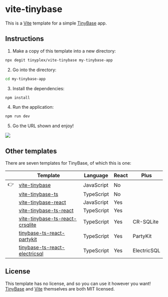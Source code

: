# vite-tinybase

This is a [Vite](https://vitejs.dev/) template for a simple
[TinyBase](https://tinybase.org/) app.

## Instructions

1. Make a copy of this template into a new directory:

```sh
npx degit tinyplex/vite-tinybase my-tinybase-app
```

2. Go into the directory:

```sh
cd my-tinybase-app
```

3. Install the dependencies:

```sh
npm install
```

4. Run the application:

```sh
npm run dev
```

5. Go the URL shown and enjoy!

![](https://tinybase.org/vite-tinybase.png)

## Other templates

There are seven templates for TinyBase, of which this is one:

|     | Template                                                                                       | Language   | React | Plus        |
| --- | ---------------------------------------------------------------------------------------------- | ---------- | ----- | ----------- |
| 👉  | [vite-tinybase](https://github.com/tinyplex/vite-tinybase)                                     | JavaScript | No    |             |
|     | [vite-tinybase-ts](https://github.com/tinyplex/vite-tinybase-ts)                               | TypeScript | No    |             |
|     | [vite-tinybase-react](https://github.com/tinyplex/vite-tinybase-react)                         | JavaScript | Yes   |             |
|     | [vite-tinybase-ts-react](https://github.com/tinyplex/vite-tinybase-ts-react)                   | TypeScript | Yes   |             |
|     | [vite-tinybase-ts-react-crsqlite](https://github.com/tinyplex/vite-tinybase-ts-react-crsqlite) | TypeScript | Yes   | CR-SQLite   |
|     | [tinybase-ts-react-partykit](https://github.com/tinyplex/tinybase-ts-react-partykit)           | TypeScript | Yes   | PartyKit    |
|     | [tinybase-ts-react-electricsql](https://github.com/tinyplex/tinybase-ts-react-electricsql)     | TypeScript | Yes   | ElectricSQL |

## License

This template has no license, and so you can use it however you want!
[TinyBase](https://github.com/tinyplex/tinybase/blob/main/LICENSE) and
[Vite](https://github.com/vitejs/vite/blob/main/LICENSE) themselves are both MIT
licensed.
